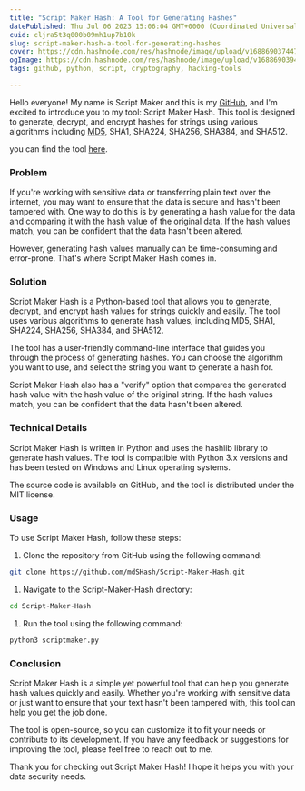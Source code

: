 ```yaml
---
title: "Script Maker Hash: A Tool for Generating Hashes"
datePublished: Thu Jul 06 2023 15:06:04 GMT+0000 (Coordinated Universal Time)
cuid: cljra5t3q000b09mh1up7b10k
slug: script-maker-hash-a-tool-for-generating-hashes
cover: https://cdn.hashnode.com/res/hashnode/image/upload/v1688690374475/346bf537-3934-47dc-b173-e0f0af0963ca.png
ogImage: https://cdn.hashnode.com/res/hashnode/image/upload/v1688690394770/f3f0782f-e51b-4252-b7eb-da343c0ba794.png
tags: github, python, script, cryptography, hacking-tools

---
```


Hello everyone! My name is Script Maker and this is my [GitHub](https://github.com/mdSHash), and I'm excited to introduce you to my tool: Script Maker Hash. This tool is designed to generate, decrypt, and encrypt hashes for strings using various algorithms including [MD5](https://en.wikipedia.org/wiki/MD5), SHA1, SHA224, SHA256, SHA384, and SHA512.

you can find the tool [here](https://github.com/mdSHash/Script-Maker-Hash).

### Problem

If you're working with sensitive data or transferring plain text over the internet, you may want to ensure that the data is secure and hasn't been tampered with. One way to do this is by generating a hash value for the data and comparing it with the hash value of the original data. If the hash values match, you can be confident that the data hasn't been altered.

However, generating hash values manually can be time-consuming and error-prone. That's where Script Maker Hash comes in.

### Solution

Script Maker Hash is a Python-based tool that allows you to generate, decrypt, and encrypt hash values for strings quickly and easily. The tool uses various algorithms to generate hash values, including MD5, SHA1, SHA224, SHA256, SHA384, and SHA512.

The tool has a user-friendly command-line interface that guides you through the process of generating hashes. You can choose the algorithm you want to use, and select the string you want to generate a hash for.

Script Maker Hash also has a "verify" option that compares the generated hash value with the hash value of the original string. If the hash values match, you can be confident that the data hasn't been altered.

### Technical Details

Script Maker Hash is written in Python and uses the hashlib library to generate hash values. The tool is compatible with Python 3.x versions and has been tested on Windows and Linux operating systems.

The source code is available on GitHub, and the tool is distributed under the MIT license.

### Usage

To use Script Maker Hash, follow these steps:

1. Clone the repository from GitHub using the following command:
    

```bash
git clone https://github.com/mdSHash/Script-Maker-Hash.git
```

1. Navigate to the Script-Maker-Hash directory:
    

```bash
cd Script-Maker-Hash
```

1. Run the tool using the following command:
    

```bash
python3 scriptmaker.py
```

### Conclusion

Script Maker Hash is a simple yet powerful tool that can help you generate hash values quickly and easily. Whether you're working with sensitive data or just want to ensure that your text hasn't been tampered with, this tool can help you get the job done.

The tool is open-source, so you can customize it to fit your needs or contribute to its development. If you have any feedback or suggestions for improving the tool, please feel free to reach out to me.

Thank you for checking out Script Maker Hash! I hope it helps you with your data security needs.